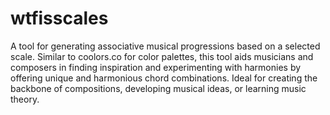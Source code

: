 # wtfisscales
 
A tool for generating associative musical progressions based on a selected scale. Similar to coolors.co for color palettes, this tool aids musicians and composers in finding inspiration and experimenting with harmonies by offering unique and harmonious chord combinations. Ideal for creating the backbone of compositions, developing musical ideas, or learning music theory.
